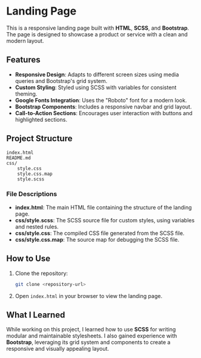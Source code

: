 # Landing Page

This is a responsive landing page built with **HTML**, **SCSS**, and **Bootstrap**. The page is designed to showcase a product or service with a clean and modern layout.

## Features

- **Responsive Design**: Adapts to different screen sizes using media queries and Bootstrap's grid system.
- **Custom Styling**: Styled using SCSS with variables for consistent theming.
- **Google Fonts Integration**: Uses the "Roboto" font for a modern look.
- **Bootstrap Components**: Includes a responsive navbar and grid layout.
- **Call-to-Action Sections**: Encourages user interaction with buttons and highlighted sections.

## Project Structure

```
index.html
README.md
css/
    style.css
    style.css.map
    style.scss
```

### File Descriptions

- **index.html**: The main HTML file containing the structure of the landing page.
- **css/style.scss**: The SCSS source file for custom styles, using variables and nested rules.
- **css/style.css**: The compiled CSS file generated from the SCSS file.
- **css/style.css.map**: The source map for debugging the SCSS file.

## How to Use

1. Clone the repository:
   ```bash
   git clone <repository-url>
   ```
2. Open `index.html` in your browser to view the landing page.

## What I Learned

While working on this project, I learned how to use **SCSS** for writing modular and maintainable stylesheets. I also gained experience with **Bootstrap**, leveraging its grid system and components to create a responsive and visually appealing layout.
